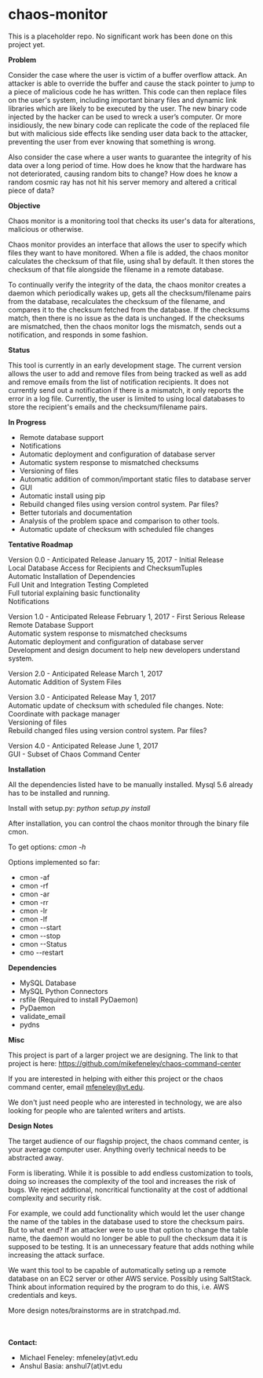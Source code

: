# chaos-monitor
This is a placeholder repo. No significant work has been done on this project yet.

**Problem**

Consider the case where the user is victim of a buffer overflow attack. An attacker is able to override the buffer and cause the stack pointer to jump to a piece of malicious code he has written. This code can then replace files on the user's system, including important binary files and dynamic link libraries which are likely to be executed by the user. The new binary code injected by the hacker can be used to wreck a user’s computer. Or more insidiously, the new binary code can replicate the code of the replaced file but with malicious side effects like sending user data back to the attacker, preventing the user from ever knowing that something is wrong.

Also consider the case where a user wants to guarantee the integrity of his data over a long period of time. How does he know that the hardware has not deteriorated, causing random bits to change? How does he know a random cosmic ray has not hit his server memory and altered a critical piece of data?

**Objective**

Chaos monitor is a monitoring tool that checks its user's data for alterations, malicious or otherwise.

Chaos monitor provides an interface that allows the user to specify which files they want to have monitored. When a file is added, the chaos monitor calculates the checksum of that file, using sha1 by default. It then stores the checksum of that file alongside the filename in a remote database. 

To continually verify the integrity of the data, the chaos monitor creates a daemon which periodically wakes up, gets all the checksum/filename pairs from the database, recalculates the checksum of the filename, and compares it to the checksum fetched from the database. If the checksums match, then there is no issue as the data is unchanged. If the checksums are mismatched, then the chaos monitor logs the mismatch, sends out a notification, and responds in some fashion. 

**Status**

This tool is currently in an early development stage. The current version allows the user to add and remove files from being tracked as well as add and remove emails from the list of notification recipients. It does not currently send out a notification if there is a mismatch, it only reports the error in a log file. Currently, the user is limited to using local databases to store the recipient's emails and the checksum/filename pairs. 

**In Progress**

- Remote database support  
- Notifications  
- Automatic deployment and configuration of database server  
- Automatic system response to mismatched checksums  
- Versioning of files  
- Automatic addition of common/important static files to database server  
- GUI  
- Automatic install using pip  
- Rebuild changed files using version control system. Par files?  
- Better tutorials and documentation  
- Analysis of the problem space and comparison to other tools.  
- Automatic update of checksum with scheduled file changes

**Tentative Roadmap**

Version 0.0 - Anticipated Release January 15, 2017 - Initial Release  
Local Database Access for Recipients and ChecksumTuples  
Automatic Installation of Dependencies  
Full Unit and Integration Testing Completed  
Full tutorial explaining basic functionality  
Notifications  
  
Version 1.0 - Anticipated Release February 1, 2017 - First Serious Release  
Remote Database Support  
Automatic system response to mismatched checksums  
Automatic deployment and configuration of database server  
Development and design document to help new developers understand system.  

Version 2.0 - Anticipated Release March 1, 2017  
Automatic Addition of System Files  

Version 3.0 - Anticipated Release May 1, 2017  
Automatic update of checksum with scheduled file changes. Note: Coordinate with package manager  
Versioning of files  
Rebuild changed files using version control system. Par files?  

Version 4.0 - Anticipated Release June 1, 2017  
GUI - Subset of Chaos Command Center  
  
**Installation**

All the dependencies listed have to be manually installed. Mysql 5.6 already has to be installed and running.

Install with setup.py:   _python setup.py install_

After installation, you can control the chaos monitor through the binary file cmon. 

To get options:   _cmon -h_ 

Options implemented so far:
- cmon -af <filename>
- cmon -rf <filename>
- cmon -ar <email>
- cmon -rr <email>
- cmon -lr
- cmon -lf
- cmon --start
- cmon --stop
- cmon --Status
- cmo --restart

**Dependencies**

- MySQL Database  
- MySQL Python Connectors
- rsfile (Required to install PyDaemon)  
- PyDaemon  
- validate_email  
- pydns  

**Misc**

This project is part of a larger project we are designing. The link to that project is here: https://github.com/mikefeneley/chaos-command-center

If you are interested in helping with either this project or the chaos command center, email mfeneley@vt.edu. 

We don't just need people who are interested in technology, we are also looking for people who are talented writers and artists.

**Design Notes**

The target audience of our flagship project, the chaos command center, is your average computer user. Anything overly technical needs to be abstracted away. 

Form is liberating. While it is possible to add endless customization to tools, doing so increases the complexity of the tool and increases the risk of bugs. We reject addtional, noncritical functionality at the cost of addtional complexity and security risk.

For example, we could add functionality which would let the user change the name of the tables in the database used to store the checksum pairs. But to what end? If an attacker were to use that option to change the table name, the daemon would no longer be able to pull the checksum data it is supposed to be testing. It is an unnecessary feature that adds nothing while increasing the attack surface. 

We want this tool to be capable of automatically seting up a remote database on an EC2 server or other AWS service. Possibly using SaltStack. Think about information required by the program to do this, i.e. AWS credentials and keys.

More design notes/brainstorms are in stratchpad.md.

<br>
<br>
<b>Contact:</b>
<ul>
<li>Michael Feneley: mfeneley(at)vt.edu</li>
<li>Anshul Basia: anshul7(at)vt.edu</li>
</ul>
